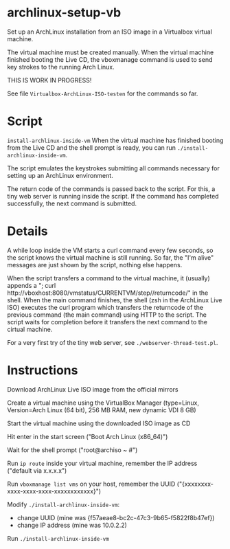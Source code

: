 archlinux-setup-vb
==================

Set up an ArchLinux installation from an ISO image in a Virtualbox virtual machine.

The virtual machine must be created manually. When the virtual machine finished booting the Live CD,
the vboxmanage command is used to send key strokes to the running Arch Linux.

THIS IS WORK IN PROGRESS!

See file `Virtualbox-ArchLinux-ISO-testen` for the commands so far.


Script
======

`install-archlinux-inside-vm`
When the virtual machine has finished booting from the Live CD and the shell prompt is ready,
you can run `./install-archlinux-inside-vm`.

The script emulates the keystrokes submitting all commands necessary for setting up an ArchLinux environment.

The return code of the commands is passed back to the script. For this, a tiny web server is running inside the script.
If the command has completed successfully, the next command is submitted.


Details
=======

A while loop inside the VM starts a curl command every few seconds, so the script knows the virtual machine is still running.
So far, the "I'm alive" messages are just shown by the script, nothing else happens.

When the script transfers a command to the virtual machine, it (usually) appends a "; curl http://vboxhost:8080/vmstatus/CURRENTVM/step/<stepnumber>/returncode/<returncode>" in the shell. When the main command finishes, the shell (zsh in the ArchLinux Live ISO) executes the curl program which transfers the returncode of the previous command (the main command) using HTTP to the script. The script waits for completion before it transfers the next command to the cirtual machine.

For a very first try of the tiny web server, see `./webserver-thread-test.pl`.


Instructions
============

Download ArchLinux Live ISO image from the official mirrors

Create a virtual machine using the VirtualBox Manager (type=Linux, Version=Arch Linux (64 bit), 256 MB RAM, new dynamic VDI 8 GB)

Start the virtual machine using the downloaded ISO image as CD

Hit enter in the start screen ("Boot Arch Linux (x86_64)")

Wait for the shell prompt ("root@archiso ~ #")

Run `ip route` inside your virtual machine, remember the IP address ("default via x.x.x.x")

Run `vboxmanage list vms` on your host, remember the UUID ("{xxxxxxxx-xxxx-xxxx-xxxx-xxxxxxxxxxxx}")

Modify `./install-archlinux-inside-vm`:
- change UUID (mine was {f57aeae8-bc2c-47c3-9b65-f5822f8b47ef})
- change IP address (mine was 10.0.2.2)

Run `./install-archlinux-inside-vm`


